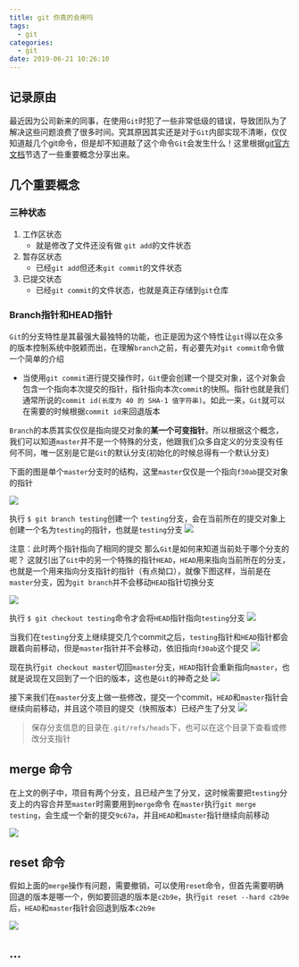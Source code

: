 ```yaml
---
title: git 你真的会用吗
tags:
  - git
categories:
  - git
date: 2019-06-21 10:26:10
---
```

## 记录原由

最近因为公司新来的同事，在使用`Git`时犯了一些非常低级的错误，导致团队为了解决这些问题浪费了很多时间。究其原因其实还是对于`Git`内部实现不清晰，仅仅知道敲几个git命令，但是却不知道敲了这个命令`Git`会发生什么！这里根据[git官方文档](https://git-scm.com/book/en/v2)节选了一些重要概念分享出来。

## 几个重要概念

### 三种状态

1. 工作区状态
	* 就是修改了文件还没有做 `git add`的文件状态
2. 暂存区状态
	* 已经`git add`但还未`git commit`的文件状态
3. 已提交状态
	* 已经`git commit`的文件状态，也就是真正存储到`git`仓库


### Branch指针和HEAD指针

`Git`的分支特性是其最强大最独特的功能，也正是因为这个特性让`git`得以在众多的版本控制系统中脱颖而出，在理解`branch`之前，有必要先对`git commit`命令做一个简单的介绍

* 当使用`git commit`进行提交操作时，`Git`便会创建一个提交对象，这个对象会包含一个指向本次提交的指针，指针指向本次`commit`的快照。指针也就是我们通常所说的`commit id(长度为 40 的 SHA-1 值字符串)`。如此一来，`Git`就可以在需要的时候根据`commit id`来回退版本

`Branch`的本质其实仅仅是指向提交对象的**某一个可变指针**。所以根据这个概念，我们可以知道`master`并不是一个特殊的分支，他跟我们众多自定义的分支没有任何不同，唯一区别是它是`Git`的默认分支(初始化的时候总得有一个默认分支)

下面的图是单个`master`分支时的结构，这里`master`仅仅是一个指向`f30ab`提交对象的指针

![](http://img.souche.com/f2e/037ab2a225f8b9457af9a40324313f84.jpg)


执行 `$ git branch testing`创建一个 `testing`分支，会在当前所在的提交对象上创建一个名为`testing`的指针，也就是`testing`分支
![](http://img.souche.com/f2e/0efbc0ed98b12c7aadfe4a97d82d2315.jpg)

注意：此时两个指针指向了相同的提交
那么`Git`是如何来知道当前处于哪个分支的呢？
这就引出了`Git`中的另一个特殊的指针`HEAD`，`HEAD`用来指向当前所在的分支，也就是一个用来指向分支指针的指针（有点拗口），就像下图这样，当前是在`master`分支，因为`git branch`并不会移动`HEAD`指针切换分支

![](http://img.souche.com/f2e/bc84a1c0611edbcf64756ad321f0d84c.jpg)

执行 `$ git checkout testing`命令才会将`HEAD`指针指向`testing`分支
![](http://img.souche.com/f2e/d09338fd78877491ec49f7fcb191a491.jpg)

当我们在`testing`分支上继续提交几个commit之后，`testing`指针和`HEAD`指针都会跟着向前移动，但是`master`指针并不会移动，依旧指向`f30ab`这个提交
![](http://img.souche.com/f2e/8b8a8539aa7dc810a9a9f371f8751bc3.jpg)

现在执行`git checkout master`切回`master`分支，`HEAD`指针会重新指向`master`，也就是说现在又回到了一个旧的版本，这也是`Git`的神奇之处
![](http://img.souche.com/f2e/a172111db3abe0d8c6f82c7b3a99607f.jpg)

接下来我们在`master`分支上做一些修改，提交一个commit，`HEAD`和`master`指针会继续向前移动，并且这个项目的提交（快照版本）已经产生了分叉
![](http://img.souche.com/f2e/237c20e005bac4135577ffd143eeb033.jpg)

> 保存分支信息的目录在`.git/refs/heads`下，也可以在这个目录下查看或修改分支指针

## merge 命令

在上文的例子中，项目有两个分支，且已经产生了分叉，这时候需要把`testing`分支上的内容合并至`master`时需要用到`merge`命令
在`master`执行`git merge testing`，会生成一个新的提交`9c67a`，并且`HEAD`和`master`指针继续向前移动

![](http://img.souche.com/f2e/0c40f40917743bcc75b4871ad7a76bf8.jpg)


## reset 命令

假如上面的`merge`操作有问题，需要撤销，可以使用`reset`命令，但首先需要明确回退的版本是哪一个，例如要回退的版本是`c2b9e`，执行`git reset --hard c2b9e`后，`HEAD`和`master`指针会回退到版本`c2b9e`

![](http://img.souche.com/f2e/cfd70efa478ee439cc8db564681b22c2.jpg)

## ...


